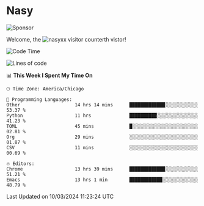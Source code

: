 # Nasy

<!--
<p align="center">
<img height="200" src="https://github-readme-stats.vercel.app/api?username=nasyxx&count_private=true&show_icons=true&theme=dracula&include_all_commits=true"/>
<img height="200" src="https://github-readme-stats.vercel.app/api/top-langs/?username=nasyxx&theme=dracula&hide=html,jupyter+notebook&count_private=true&show_icons=true"/>
</p>

  
----------------
-->

![Sponsor](https://img.shields.io/static/v1.svg?label=Sponsor&message=%E2%9D%A4&logo=GitHub&style=flat&color=pink)
 
Welcome, the ![nasyxx visitor counter](https://count.getloli.com/get/@nasyxx?theme=rule34)th vistor!
 
<!--START_SECTION:waka-->
![Code Time](http://img.shields.io/badge/Code%20Time-4%2C351%20hrs%2013%20mins-blue)

![Lines of code](https://img.shields.io/badge/From%20Hello%20World%20I%27ve%20Written-6.3%20million%20lines%20of%20code-blue)

📊 **This Week I Spent My Time On** 

```text
🕑︎ Time Zone: America/Chicago

💬 Programming Languages: 
Other                    14 hrs 14 mins      █████████████░░░░░░░░░░░░   53.37 % 
Python                   11 hrs              ██████████░░░░░░░░░░░░░░░   41.23 % 
TOML                     45 mins             █░░░░░░░░░░░░░░░░░░░░░░░░   02.81 % 
Org                      29 mins             ░░░░░░░░░░░░░░░░░░░░░░░░░   01.87 % 
CSV                      11 mins             ░░░░░░░░░░░░░░░░░░░░░░░░░   00.69 % 

🔥 Editors: 
Chrome                   13 hrs 39 mins      █████████████░░░░░░░░░░░░   51.21 % 
Emacs                    13 hrs 1 min        ████████████░░░░░░░░░░░░░   48.79 % 
```


 Last Updated on 10/03/2024 11:23:24 UTC
<!--END_SECTION:waka-->

<!-- ![visitors](https://visitor-badge.laobi.icu/badge?page_id=nasyxx.nasyxx) -->
